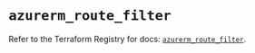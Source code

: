 # `azurerm_route_filter`

Refer to the Terraform Registry for docs: [`azurerm_route_filter`](https://registry.terraform.io/providers/hashicorp/azurerm/2.99.0/docs/resources/route_filter).
